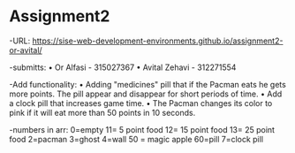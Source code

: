 # Assignment2
-URL: https://sise-web-development-environments.github.io/assignment2-or-avital/ 

-submitts:
• Or Alfasi - 315027367
• Avital Zehavi - 312271554

-Add functionality: 
• Adding "medicines" pill that if the Pacman eats he gets more points. The pill appear and disappear for short periods of time.
• Add a clock pill that increases game time.
• The Pacman changes its color to pink if it will eat more than 50 points in 10 seconds.

-numbers in arr:
0=empty
11= 5 point food
12= 15 point food
13= 25 point food
2=pacman
3=ghost
4=wall 
50 = magic apple
60=pill
7=clock pill
